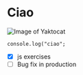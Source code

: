 # Ciao
![Image of Yaktocat](https://octodex.github.com/images/yaktocat.png)

```
console.log("ciao";
```

- [x] js exercises
- [ ] Bug fix in production
